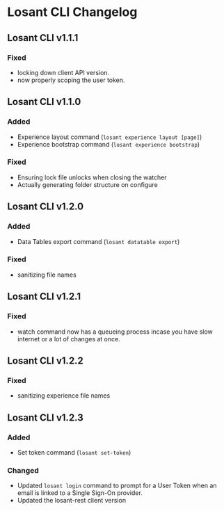 # Losant CLI Changelog

## Losant CLI v1.1.1

### Fixed

* locking down client API version.
* now properly scoping the user token.

## Losant CLI v1.1.0

### Added

* Experience layout command (`losant experience layout [page]`)
* Experience bootstrap command (`losant experience bootstrap`)

### Fixed

* Ensuring lock file unlocks when closing the watcher
* Actually generating folder structure on configure

## Losant CLI v1.2.0

### Added

* Data Tables export command (`losant datatable export`)

### Fixed

* sanitizing file names

## Losant CLI v1.2.1

### Fixed

* watch command now has a queueing process incase you have slow internet or a lot of changes at once.

## Losant CLI v1.2.2

### Fixed

* sanitizing experience file names

## Losant CLI v1.2.3

### Added

* Set token command (`losant set-token`)

### Changed

* Updated `losant login` command to prompt for a User Token when an email is linked to a Single Sign-On provider.
* Updated the losant-rest client version
